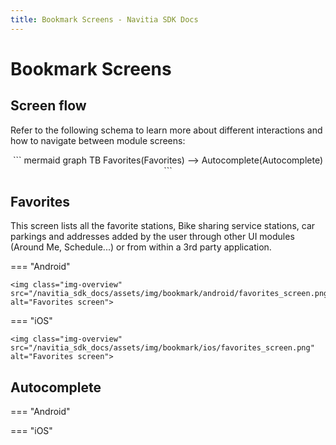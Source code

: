```yaml
---
title: Bookmark Screens - Navitia SDK Docs
---
```


# Bookmark Screens

## Screen flow

Refer to the following schema to learn more about different interactions and how to navigate between module screens:

<div style="text-align: center">
``` mermaid
graph TB
    Favorites(Favorites) --> Autocomplete(Autocomplete)
```
</div>

## Favorites

This screen lists all the favorite stations, Bike sharing service stations, car parkings and addresses added by the user through other UI modules (Around Me, Schedule...) or from within a 3rd party application.

=== "Android"

    <img class="img-overview" src="/navitia_sdk_docs/assets/img/bookmark/android/favorites_screen.png" alt="Favorites screen">

=== "iOS"
    
    <img class="img-overview" src="/navitia_sdk_docs/assets/img/bookmark/ios/favorites_screen.png" alt="Favorites screen">

## Autocomplete

=== "Android"

    

=== "iOS"
    
    


